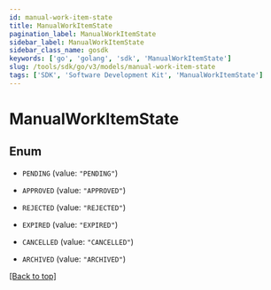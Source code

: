 ```yaml
---
id: manual-work-item-state
title: ManualWorkItemState
pagination_label: ManualWorkItemState
sidebar_label: ManualWorkItemState
sidebar_class_name: gosdk
keywords: ['go', 'golang', 'sdk', 'ManualWorkItemState'] 
slug: /tools/sdk/go/v3/models/manual-work-item-state
tags: ['SDK', 'Software Development Kit', 'ManualWorkItemState']
---
```


# ManualWorkItemState

## Enum


* `PENDING` (value: `"PENDING"`)

* `APPROVED` (value: `"APPROVED"`)

* `REJECTED` (value: `"REJECTED"`)

* `EXPIRED` (value: `"EXPIRED"`)

* `CANCELLED` (value: `"CANCELLED"`)

* `ARCHIVED` (value: `"ARCHIVED"`)


[[Back to top]](#) 


